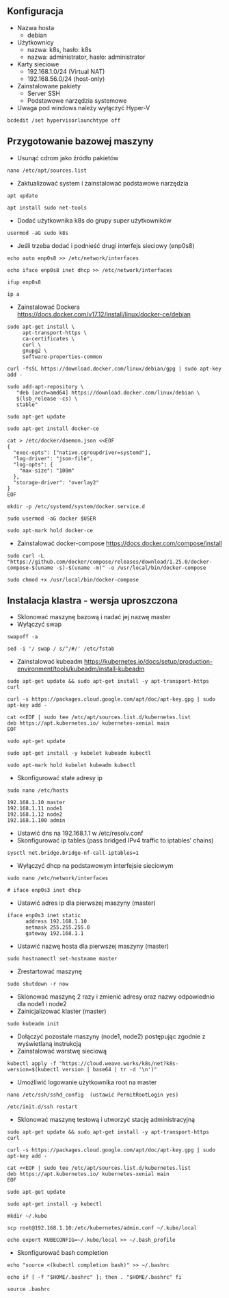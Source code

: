 ## Konfiguracja
- Nazwa hosta
    - debian
- Użytkownicy
    - nazwa: k8s, hasło: k8s
    - nazwa: administrator, hasło: administrator
- Karty sieciowe
    - 192.168.1.0/24 (Virtual NAT)
    - 192.168.56.0/24 (host-only)
- Zainstalowane pakiety
    - Server SSH
    - Podstawowe narzędzia systemowe
- Uwaga pod windows należy wyłączyć Hyper-V
```
bcdedit /set hypervisorlaunchtype off
```    
## Przygotowanie bazowej maszyny
- Usunąć cdrom jako źródło pakietów
```
nano /etc/apt/sources.list
```
- Zaktualizować system i zainstalować podstawowe narzędzia
```
apt update 
```
```
apt install sudo net-tools
```
- Dodać użytkownika k8s do grupy super użytkowników
```
usermod -aG sudo k8s
```
- Jeśli trzeba dodać i podnieść drugi interfejs sieciowy (enp0s8) 
```
echo auto enp0s8 >> /etc/network/interfaces
```
```
echo iface enp0s8 inet dhcp >> /etc/network/interfaces
```
```
ifup enp0s8
```
```
ip a
```
- Zainstalować Dockera https://docs.docker.com/v17.12/install/linux/docker-ce/debian
```
sudo apt-get install \
     apt-transport-https \
     ca-certificates \
     curl \
     gnupg2 \
     software-properties-common
```
```
curl -fsSL https://download.docker.com/linux/debian/gpg | sudo apt-key add -
```
```
sudo add-apt-repository \
   "deb [arch=amd64] https://download.docker.com/linux/debian \
   $(lsb_release -cs) \
   stable"
```
```
sudo apt-get update
```
```
sudo apt-get install docker-ce
```
```
cat > /etc/docker/daemon.json <<EOF
{
  "exec-opts": ["native.cgroupdriver=systemd"],
  "log-driver": "json-file",
  "log-opts": {
    "max-size": "100m"
  },
  "storage-driver": "overlay2"
}
EOF
```
```
mkdir -p /etc/systemd/system/docker.service.d
```
```
sudo usermod -aG docker $USER
```
```
sudo apt-mark hold docker-ce
```
- Zainstalować docker-compose https://docs.docker.com/compose/install
```
sudo curl -L "https://github.com/docker/compose/releases/download/1.25.0/docker-compose-$(uname -s)-$(uname -m)" -o /usr/local/bin/docker-compose
```
```
sudo chmod +x /usr/local/bin/docker-compose
```
## Instalacja klastra - wersja uproszczona
- Sklonować maszynę bazową i nadać jej nazwę master
- Wyłączyć swap
```
swapoff -a
```
```
sed -i '/ swap / s/^/#/' /etc/fstab
```
- Zainstalować kubeadm https://kubernetes.io/docs/setup/production-environment/tools/kubeadm/install-kubeadm
```
sudo apt-get update && sudo apt-get install -y apt-transport-https curl
```
```
curl -s https://packages.cloud.google.com/apt/doc/apt-key.gpg | sudo apt-key add -
```
```
cat <<EOF | sudo tee /etc/apt/sources.list.d/kubernetes.list
deb https://apt.kubernetes.io/ kubernetes-xenial main
EOF
```
```
sudo apt-get update
```
```
sudo apt-get install -y kubelet kubeadm kubectl
```
```
sudo apt-mark hold kubelet kubeadm kubectl
```
- Skonfigurować stałe adresy ip
```
sudo nano /etc/hosts
```
```
192.168.1.10 master    
192.168.1.11 node1    
192.168.1.12 node2    
192.168.1.100 admin
```
- Ustawić dns na 192.168.1.1 w /etc/resolv.conf
- Skonfigurować ip tables (pass bridged IPv4 traffic to iptables’ chains)
```
sysctl net.bridge.bridge-nf-call-iptables=1
```
- Wyłączyć dhcp na podstawowym interfejsie sieciowym
```
sudo nano /etc/network/interfaces
```
```
# iface enp0s3 inet dhcp
```
- Ustawić adres ip dla pierwszej maszyny (master)
```
iface enp0s3 inet static
      address 192.168.1.10
      netmask 255.255.255.0
      gateway 192.168.1.1
```
- Ustawić nazwę hosta dla pierwszej maszyny (master)
```
sudo hostnamectl set-hostname master
```
- Zrestartować maszynę
```
sudo shutdown -r now
```
- Sklonować maszynę 2 razy i zmienić adresy oraz nazwy odpowiednio dla node1 i node2
- Zainicjalizować klaster (master)
```
sudo kubeadm init
```
- Dołączyć pozostałe maszyny (node1, node2) postępując zgodnie z wyświetlaną instrukcją
- Zainstalować warstwę sieciową
```
kubectl apply -f "https://cloud.weave.works/k8s/net?k8s-version=$(kubectl version | base64 | tr -d '\n')"
```
- Umożliwić logowanie użytkownika root na master
```
nano /etc/ssh/sshd_config  (ustawić PermitRootLogin yes)
```
```
/etc/init.d/ssh restart
```
- Sklonować maszynę testową i utworzyć stację administracyjną
```
sudo apt-get update && sudo apt-get install -y apt-transport-https curl
```
```
curl -s https://packages.cloud.google.com/apt/doc/apt-key.gpg | sudo apt-key add -
```
```
cat <<EOF | sudo tee /etc/apt/sources.list.d/kubernetes.list
deb https://apt.kubernetes.io/ kubernetes-xenial main
EOF
```
```
sudo apt-get update
```
```
sudo apt-get install -y kubectl
```
```
mkdir ~/.kube
```
```
scp root@192.168.1.10:/etc/kubernetes/admin.conf ~/.kube/local
```
```
echo export KUBECONFIG=~/.kube/local >> ~/.bash_profile
```
- Skonfigurować bash completion
```
echo "source <(kubectl completion bash)" >> ~/.bashrc
```
```
echo if [ -f "$HOME/.bashrc" ]; then . "$HOME/.bashrc" fi
```
```
source .bashrc
```